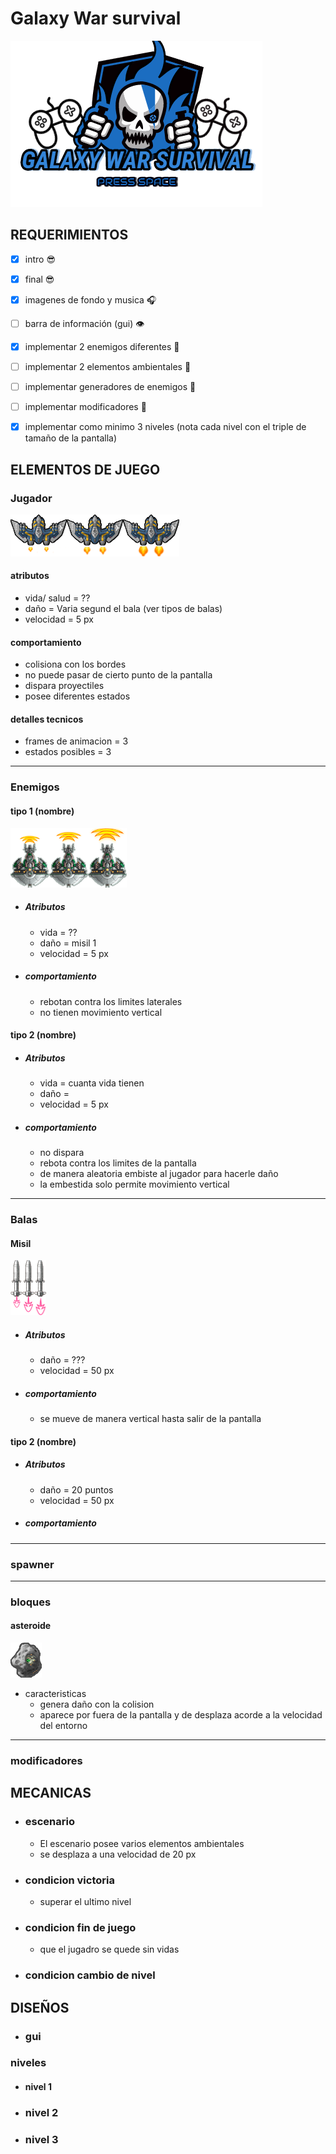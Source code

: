 # Galaxy War survival

![logo del juego](https://raw.githubusercontent.com/jgamer42/proyecto_compugrafica/master/Sprites/fondos/LogoPantInit.png)

## REQUERIMIENTOS

* [x] intro :sunglasses:

* [x] final :sunglasses:

* [x] imagenes de fondo y musica :headphones:

* [ ] barra de información (gui) :eye:

* [x] implementar 2 enemigos diferentes :space_invader: 

* [ ] implementar 2 elementos ambientales :seedling:

* [ ] implementar generadores de enemigos :anger:

* [ ] implementar modificadores :dizzy:

* [x] implementar como minimo 3 niveles (nota cada nivel con el triple de tamaño de la pantalla)

## ELEMENTOS DE JUEGO

### Jugador
![imagen jugador](https://raw.githubusercontent.com/jgamer42/proyecto_compugrafica/master/Sprites/jugador/PlayerShipSprite_I.png)
#### atributos

* vida/ salud = ??
* daño = Varia segund el bala (ver tipos de balas)
* velocidad = 5 px
#### comportamiento

* colisiona con los bordes
* no puede pasar de cierto punto de la pantalla
* dispara proyectiles
* posee diferentes estados

#### detalles tecnicos
  * frames de animacion = 3
  * estados posibles = 3

---

### Enemigos

#### tipo 1 (nombre)

![enemigo basico](https://raw.githubusercontent.com/jgamer42/proyecto_compugrafica/master/Sprites/enemigos/SpriteEnemyShip_I.png)

* ##### Atributos

  * vida = ??
  * daño = misil 1
  * velocidad = 5 px

* ##### comportamiento

  * rebotan contra los limites laterales
  * no tienen movimiento vertical

#### tipo 2 (nombre)

* ##### Atributos

  * vida = cuanta vida tienen
  * daño = 
  * velocidad = 5 px

* ##### comportamiento
  
  * no dispara
  * rebota contra los limites de la pantalla
  * de manera aleatoria embiste al jugador para hacerle daño
  * la embestida solo permite movimiento vertical

---

### Balas

#### Misil
 
 ![balas tipo1](https://raw.githubusercontent.com/jgamer42/proyecto_compugrafica/master/Sprites/balas/SpritePlayerMisil_I.png)

* ##### Atributos

  * daño = ???
  * velocidad = 50 px

* ##### comportamiento

  * se mueve de manera vertical hasta salir de la pantalla

#### tipo 2 (nombre)

* ##### Atributos

  * daño = 20 puntos
  * velocidad = 50 px

* ##### comportamiento


-----

### spawner

----

### bloques

#### asteroide
 
![asteoride](https://raw.githubusercontent.com/jgamer42/proyecto_compugrafica/master/Sprites/bloques/Asteroid.png)

  * caracteristicas
    * genera daño con la colision
    * aparece por fuera de la pantalla y de desplaza acorde a la velocidad del entorno
----

### modificadores

## MECANICAS

* ### escenario

  * El escenario posee varios elementos ambientales
  * se desplaza a una velocidad de 20 px

* ### condicion victoria

  * superar el ultimo nivel

* ### condicion fin de juego
  * que el jugadro se quede sin vidas

* ### condicion cambio de nivel

## DISEÑOS

* ### gui

### niveles

* #### nivel 1

* ### nivel 2

* ### nivel 3



